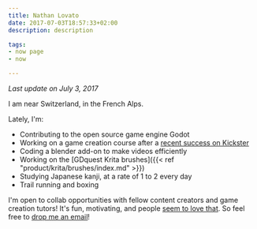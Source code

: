 ```yaml
---
title: Nathan Lovato
date: 2017-07-03T18:57:33+02:00
description: description

tags:
- now page
- now

---
```


_Last update on July 3, 2017_

I am near Switzerland, in the French Alps.

Lately, I'm:

- Contributing to the open source game engine Godot
- Working on a game creation course after a [recent success on Kickster](https://www.kickstarter.com/projects/gdquest/make-professional-2d-games-godot-engine-online-cou)
- Coding a blender add-on to make videos efficiently
- Working on the [GDquest Krita brushes]({{< ref "product/krita/brushes/index.md" >}})
- Studying Japanese kanji, at a rate of 1 to 2 every day
- Trail running and boxing

I'm open to collab opportunities with fellow content creators and game creation tutors! It's fun, motivating, and people [seem to love that](https://www.youtube.com/watch?v=yVNOpMMbeNk). So feel free to [drop me an email](mailto:nathan@gdquest.com)!